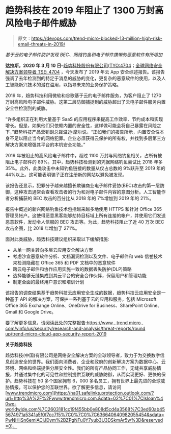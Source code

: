 # 趋势科技在 2019 年阻止了 1300 万封高风险电子邮件威胁

> 原文：<https://devops.com/trend-micro-blocked-13-million-high-risk-email-threats-in-2019/>

*基于云的电子邮件防护发现 BEC、网络钓鱼和电子邮件携带的恶意软件有所增加*

**达拉斯，2020 年 3 月 10 日**–[趋势科技股份有限公司](https://www.trendmicro.com/)([TYO:4704](https://www.google.com/finance?q=TYO:4704)；[全球网络安全解决方案领导者 TSE: 4704](https://www.trendmicro.com/us/about-us/investor-relations/index.html) ，今天发布了 2019 年云 App 安全综述报告。该报告强调了去年检测到的特定于消息的威胁的变化，更复杂的恶意软件的使用，以及人工智能新兴技术的潜在滥用，以指导未来的业务保护策略。

2019 年，趋势科技利用微软和谷歌基于云的电子邮件服务，为客户阻止了 1270 万封高风险电子邮件威胁。这第二层防御捕捉到的威胁超出了云电子邮件服务内置安全性检测到的威胁。

“许多组织正在利用大量基于 SaaS 的应用程序来提高工作效率、节约成本和实现增长。但是，如果他们只依赖内置的安全性，这样做可能会将自己暴露在风险之下，”趋势科技产品营销副总裁温迪·摩尔说。“正如我们的报告所示，内置安全性本身不足以阻止当今的网络犯罪。企业必须获得云保护的所有权，并找到多层第三方解决方案来增强其平台的本机安全功能。”

2019 年被阻止的高风险电子邮件中，超过 1100 万封与网络钓鱼相关，占所有被阻止电子邮件的 89%。其中，趋势科技检测到的凭据网络钓鱼尝试比 2018 年多 35%。此外，此类攻击中未知钓鱼链接的数量从仅占总数的 9%跃升至 2019 年的 44%以上。这可能表明骗子正在注册新的网站以避免被发现。

该报告还显示，犯罪分子越来越擅长欺骗商业电子邮件妥协(BEC)攻击的第一层防御，这种攻击通常会查看攻击者的行为和对电子邮件内容的意图分析。人工智能作者分析捕获的 BEC 攻击的百分比从 2018 年的 7%增加到 2019 年的 21%。

报告中概述的新兴网络钓鱼技术包括越来越多地使用 HTTPS 和针对 Office 365 管理员帐户。这使得恶意黑客能够劫持目标域上所有连接的帐户，并使用它们发送恶意软件，发动令人信服的 BEC 攻击等。为此，趋势科技阻止了近 40 万次 BEC 攻击企图，比 2018 年增加了 271%。

面对此类威胁，趋势科技建议组织采取以下缓解措施:

*   从单一网关转向多层云应用安全解决方案
*   考虑沙盒恶意软件分析、文档漏洞检测以及文件、电子邮件和 web 信誉技术来检测隐藏在 Office 365 和 PDF 文档中的恶意软件
*   跨云电子邮件和协作应用实施一致的数据丢失防护(DLP)策略
*   选择能够无缝集成到其云平台的安全合作伙伴，保留用户和管理功能
*   制定全面的最终用户意识和培训计划

该报告的调查结果基于趋势科技云应用安全生成的数据，趋势科技云应用安全是一种基于 API 的解决方案，可保护一系列基于云的应用和服务，包括 Microsoft Office 365 Exchange Online、OneDrive for Business、SharePoint Online、Gmail 和 Google Drive。

要了解更多信息，请阅读此处的完整报告:[https://www . trend micro . com/vinfo/us/security/research-and-analysis/threat-reports/round up/trend-micro-cloud-app-security-report-2019](https://nam02.safelinks.protection.outlook.com/?url=https%3A%2F%2Fwww.trendmicro.com%2Fvinfo%2Fus%2Fsecurity%2Fresearch-and-analysis%2Fthreat-reports%2Froundup%2Ftrend-micro-cloud-app-security-report-2019&data=02%7C01%7Clyanko%40we-worldwide.com%7C4cf27e9c76104a24a59808d7c123917b%7C3ed60ab455674971a5341a5f0f7cc7f5%7C0%7C1%7C637190230835288272&sdata=ed8se5mE%2BEBkhhT2BU00VOGq%2FU7SqLtPXLyBNvP%2BlzE%3D&reserved=0)

**关于趋势科技**

趋势科技(中国)有限公司是网络安全解决方案的全球领导者，致力于为交换数字信息创造安全的世界。我们面向消费者、企业和政府的创新解决方案为数据中心、云环境、网络和终端提供分层安全性。我们的所有产品协同工作，无缝共享威胁情报，并通过集中化的可见性和控制提供互联的威胁防御，从而实现更好、更快的保护。趋势科技在 50 多个国家拥有 6，000 多名员工，拥有世界上最先进的全球威胁情报，可以保护您的互联世界。欲了解更多信息，请访问[www.trendmicro.com](https://na01.safelinks.protection.outlook.com/?url=http%3A%2F%2Fwww.trendmicro.com.&data=02%7C01%7Clsloan%40we-worldwide.com%7C2603181cc19f455bb0e808d5cd4a3568%7C3ed60ab455674971a5341a5f0f7cc7f5%7C0%7C0%7C636640640982055454&sdata=PwNHliSn6emiACiJDym%2BZPgNFu0Y7yub3U3DSkmAr5w%3D&reserved=0)。